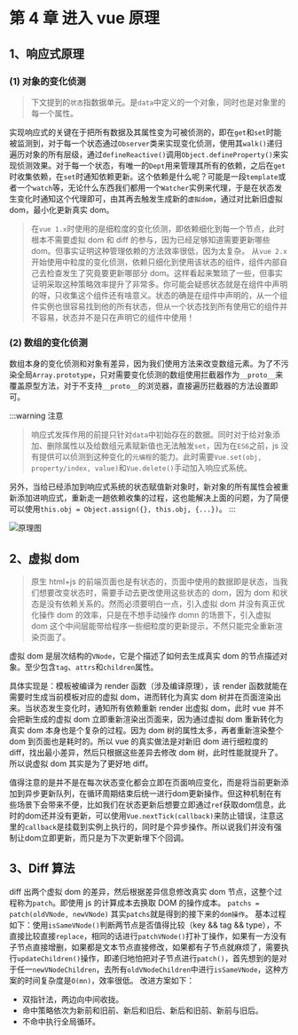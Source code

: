 # 第 4 章 进入 vue 原理

## 1、响应式原理

### (1) 对象的变化侦测

> 下文提到的`状态`指数据单元。是`data`中定义的一个对象，同时也是对象里的每一个属性。

实现响应式的关键在于把所有数据及其属性变为可被侦测的，即在`get`和`set`时能被监测到，对于每一个状态通过`Observer`类来实现变化侦测，使用其`walk()`递归遍历对象的所有层级，通过`defineReactive()`调用`Object.defineProperty()`来实现侦测效果。对于每一个状态，有唯一的`Dept`用来管理其所有的依赖，之后在`get`时收集依赖，在`set`时通知依赖更新。这个依赖是什么呢？可能是一段`template`或者一个`watch`等，无论什么东西我们都用一个`Watcher`实例来代理，于是在状态发生变化时通知这个代理即可，由其再去触发生成新的`虚拟dom`，通过对比新旧虚拟 dom，最小化更新真实 dom。

> 在`vue 1.x`时使用的是细粒度的变化侦测，即依赖细化到每一个节点，此时根本不需要虚拟 dom 和 diff 的参与，因为已经足够知道需要更新哪些 dom。但事实证明这种管理依赖的方法效率很低，因为太复杂。
> 从`vue 2.x`开始使用中粒度的变化侦测，依赖只细化到使用该状态的组件，组件内部自己去检查发生了究竟要更新哪部分 dom。这样看起来繁琐了一些，但事实证明采取这种策略效率提升了非常多。你可能会疑惑状态就是在组件中声明的呀，只收集这个组件还有啥意义。状态的确是在组件中声明的，从一个组件实例也很容易找到他的所有状态，但从一个状态找到所有使用它的组件并不容易，状态并不是只在声明它的组件中使用！

### (2) 数组的变化侦测

数组本身的变化侦测和对象有差异，因为我们使用方法来改变数组元素。为了不污染全局`Array.prototype`，只对需要变化侦测的数组使用拦截器作为`__proto__`来覆盖原型方法，对于不支持`__proto__`的浏览器，直接遍历拦截器的方法设置即可。

:::warning 注意
> 响应式发挥作用的前提只针对`data`中初始存在的数据。同时对于给对象添加、删除属性以及给数组元素赋新值也无法触发`set`，因为在`ES6`之前，js 没有提供可以侦测到这种变化的`元编程`的能力。此时需要`Vue.set(obj, property/index, value)`和`Vue.delete()`手动加入响应式系统。

另外，当给已经添加到响应式系统的状态赋值新对象时，新对象的所有属性会被重新添加进响应式，重新走一趟依赖收集的过程，这也能解决上面的问题，为了简便可以使用`this.obj = Object.assign({}, this.obj, {...})`。
:::


![原理图](https://cn.vuejs.org/images/data.png)

## 2、虚拟 dom

> 原生 html+js 的前端页面也是有状态的，页面中使用的数据即是状态，当我们想要改变状态时，需要手动去更改使用这些状态的 dom，因为 dom 和状态是没有依赖关系的。然而必须要明白一点，引入虚拟 dom 并没有真正优化操作 dom 的效率，只是在不想手动操作 domn 的场景下，引入虚拟 dom 这个中间层能带给程序一些细粒度的更新提示，不然只能完全重新渲染页面了。

虚拟 dom 是层次结构的`VNode`，它是个描述了如何去生成真实 dom 的节点描述对象。至少包含`tag`、`attrs`和`children`属性。


具体实现是：模板被编译为 render 函数（涉及编译原理），该 render 函数就能在需要时生成当前模板对应的虚拟 dom，进而转化为真实 dom 树并在页面渲染出来。当状态发生变化时，通知所有依赖重新 render 出虚拟 dom，此时 vue 并不会把新生成的虚拟 dom 立即重新渲染出页面来，因为通过虚拟 dom 重新转化为真实 dom 本身也是个复杂的过程。因为 dom 树的属性太多，再者重新渲染整个 dom 到页面也是耗时的。所以 vue 的真实做法是对新旧 dom 进行细粒度的 diff，找出最小差异，然后只根据这些差异去修改 dom 树，此时性能就提升了。
所以说虚拟 dom 其实是为了更好地 diff。

值得注意的是并不是在每次状态变化都会立即在页面响应变化，而是将当前更新添加到异步更新队列，在循环周期结束后统一进行dom更新操作。但这种机制在有些场景下会带来不便，比如我们在状态更新后想要立即通过`ref`获取dom信息，此时的dom还并没有更新，可以使用`Vue.nextTick(callback)`来防止错误，注意这里的`callback`是挂载到实例上执行的，同时是个异步操作。所以说我们并没有强制让dom立即更新，而只是为下次更新埋下个回调。

## 3、Diff 算法

diff 出两个虚拟 dom 的差异，然后根据差异信息修改真实 dom 节点，这整个过程称为`patch`。即使用 js 的计算成本去换取 DOM 的操作成本。
`patchs = patch(oldVNode, newVNode)`
其实`patchs`就是得到的接下来的`dom操作`。
基本过程如下：使用`isSameVNode()`判断两节点是否值得比较（key && tag && type），不直接比较直接`replace`，相同的话进行`patchVNode()`打补丁操作，如果有一方没有子节点直接增删，如果都是文本节点直接修改，如果都有子节点就麻烦了，需要执行`updateChildren()`操作，即递归地怕把对子节点进行`patch()`，首先想到的是对于任一`newVNodeChildren`，去所有`oldVNodeChildren`中进行`isSameVNode`，这种方案的时间复杂度是`O(mn)`，效率很低。
改进方案如下：

- 双指针法，两边向中间收拢。
- 命中策略依次为新前和旧前、新后和旧后、新后和旧前、新前与旧后。
- 不命中执行全局循环。
